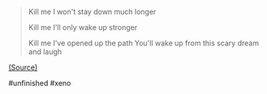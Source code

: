 > Kill me
> I won't stay down much longer
> 
> Kill me
> I'll only wake up stronger
> 
> Kill me
> I've opened up the path
> You'll wake up from this scary dream and laugh

[(Source)](https://youtu.be/rsF5EWOQN9Y)

#unfinished #xeno